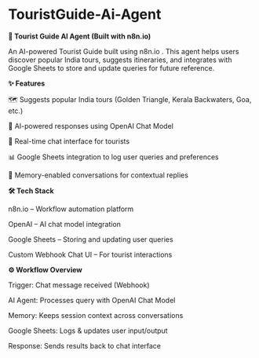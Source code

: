 # TouristGuide-Ai-Agent

**🧳 Tourist Guide AI Agent (Built with n8n.io)**

An AI-powered Tourist Guide built using n8n.io
.
This agent helps users discover popular India tours, suggests itineraries, and integrates with Google Sheets to store and update queries for future reference.

**✨ Features**

🗺️ Suggests popular India tours (Golden Triangle, Kerala Backwaters, Goa, etc.)

🤖 AI-powered responses using OpenAI Chat Model

💬 Real-time chat interface for tourists

📊 Google Sheets integration to log user queries and preferences

🧠 Memory-enabled conversations for contextual replies

**🛠️ Tech Stack**

n8n.io – Workflow automation platform

OpenAI – AI chat model integration

Google Sheets – Storing and updating user queries

Custom Webhook Chat UI – For tourist interactions

**⚙️ Workflow Overview**

Trigger: Chat message received (Webhook)

AI Agent: Processes query with OpenAI Chat Model

Memory: Keeps session context across conversations

Google Sheets: Logs & updates user input/output

Response: Sends results back to chat interface
